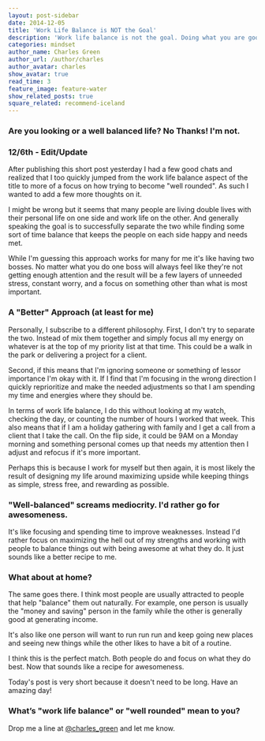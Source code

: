 ```yaml
---
layout: post-sidebar
date: 2014-12-05
title: 'Work Life Balance is NOT the Goal'
description: 'Work life balance is not the goal. Doing what you are good at and enjoy it is.'
categories: mindset
author_name: Charles Green
author_url: /author/charles
author_avatar: charles
show_avatar: true
read_time: 3
feature_image: feature-water
show_related_posts: true
square_related: recommend-iceland
---
```



### Are you looking or a well balanced life? No Thanks! I'm not.


### 12/6th - Edit/Update  

After publishing this short post yesterday I had a few good chats and realized that I too quickly jumped from the work life balance aspect of the title to more of a focus on how trying to become "well rounded". As such I wanted to add a few more thoughts on it.

I might be wrong but it seems that many people are living double lives with their personal life on one side and work life on the other. And generally speaking the goal is to successfully separate the two while finding some sort of time balance that keeps the people on each side happy and needs met.

While I'm guessing this approach works for many for me it's like having two bosses. No matter what you do one boss will always feel like they're not getting enough attention and the result will be a few layers of unneeded stress, constant worry, and a focus on something other than what is most important.

### A "Better" Approach (at least for me)

Personally, I subscribe to a different philosophy. First, I don't try to separate the two. Instead of mix them together and simply focus all my energy on whatever is at the top of my priority list at that time. This could be a walk in the park or delivering a project for a client.

Second, if this means that I'm ignoring someone or something of lessor importance I'm okay with it. If I find that I'm focusing in the wrong direction I quickly reprioritize and make the needed adjustments so that I am spending my time and energies where they should be.

In terms of work life balance, I do this without looking at my watch, checking the day, or counting the number of hours I worked that week. This also means that if I am a holiday gathering with family and I get a call from a client that I take the call. On the flip side, it could be 9AM on a Monday morning and something personal comes up that needs my attention then I adjust and refocus if it's more important.

Perhaps this is because I work for myself but then again, it is most likely the result of designing my life around maximizing upside while keeping things as simple, stress free, and rewarding as possible.


### "Well-balanced" screams mediocrity. I'd rather go for awesomeness.

It's like focusing and spending time to improve weaknesses. Instead I'd rather focus on maximizing the hell out of my strengths and working with people to balance things out with being awesome at what they do.  It just sounds like a better recipe to me.  

### What about at home?  
The same goes there. I think most people are usually attracted to people that help "balance" them out naturally. For example, one person is usually the "money and saving" person in the family while the other is generally good at generating income.

It's also like one person will want to run run run and keep going new places and seeing new things while the other likes to have a bit of a routine.

I think this is the perfect match. Both people do and focus on what they do best. Now that sounds like a recipe for awesomeness.

Today's post is very short because it doesn't need to be long.  Have an amazing day!


### What’s "work life balance" or "well rounded" mean to you?  

Drop me a line at [@charles_green](http://www.twitter.com/charles_green) and let me know.
